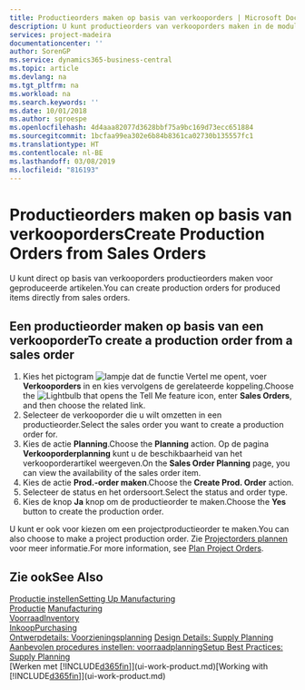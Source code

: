 ```yaml
---
title: Productieorders maken op basis van verkooporders | Microsoft Docs
description: U kunt productieorders van verkooporders maken in de module Verkoop & Marketing.
services: project-madeira
documentationcenter: ''
author: SorenGP
ms.service: dynamics365-business-central
ms.topic: article
ms.devlang: na
ms.tgt_pltfrm: na
ms.workload: na
ms.search.keywords: ''
ms.date: 10/01/2018
ms.author: sgroespe
ms.openlocfilehash: 4d4aaa82077d3628bbf75a9bc169d73ecc651884
ms.sourcegitcommit: 1bcfaa99ea302e6b84b8361ca02730b135557fc1
ms.translationtype: HT
ms.contentlocale: nl-BE
ms.lasthandoff: 03/08/2019
ms.locfileid: "816193"
---
```

# <a name="create-production-orders-from-sales-orders"></a><span data-ttu-id="98aac-103">Productieorders maken op basis van verkooporders</span><span class="sxs-lookup"><span data-stu-id="98aac-103">Create Production Orders from Sales Orders</span></span>
<span data-ttu-id="98aac-104">U kunt direct op basis van verkooporders productieorders maken voor geproduceerde artikelen.</span><span class="sxs-lookup"><span data-stu-id="98aac-104">You can create production orders for produced items directly from sales orders.</span></span>  

## <a name="to-create-a-production-order-from-a-sales-order"></a><span data-ttu-id="98aac-105">Een productieorder maken op basis van een verkooporder</span><span class="sxs-lookup"><span data-stu-id="98aac-105">To create a production order from a sales order</span></span>  

1.  <span data-ttu-id="98aac-106">Kies het pictogram ![lampje dat de functie Vertel me opent](media/ui-search/search_small.png "Vertel me wat u wilt doen"), voer **Verkooporders** in en kies vervolgens de gerelateerde koppeling.</span><span class="sxs-lookup"><span data-stu-id="98aac-106">Choose the ![Lightbulb that opens the Tell Me feature](media/ui-search/search_small.png "Tell me what you want to do") icon, enter **Sales Orders**, and then choose the related link.</span></span>  
2.  <span data-ttu-id="98aac-107">Selecteer de verkooporder die u wilt omzetten in een productieorder.</span><span class="sxs-lookup"><span data-stu-id="98aac-107">Select the sales order you want to create a production order for.</span></span>  
3.  <span data-ttu-id="98aac-108">Kies de actie **Planning**.</span><span class="sxs-lookup"><span data-stu-id="98aac-108">Choose the **Planning** action.</span></span> <span data-ttu-id="98aac-109">Op de pagina **Verkooporderplanning** kunt u de beschikbaarheid van het verkooporderartikel weergeven.</span><span class="sxs-lookup"><span data-stu-id="98aac-109">On the **Sales Order Planning** page, you can view the availability of the sales order item.</span></span>  
4.  <span data-ttu-id="98aac-110">Kies de actie **Prod.-order maken**.</span><span class="sxs-lookup"><span data-stu-id="98aac-110">Choose the **Create Prod. Order** action.</span></span>  
5.  <span data-ttu-id="98aac-111">Selecteer de status en het ordersoort.</span><span class="sxs-lookup"><span data-stu-id="98aac-111">Select the status and order type.</span></span>  
6.  <span data-ttu-id="98aac-112">Kies de knop **Ja** knop om de productieorder te maken.</span><span class="sxs-lookup"><span data-stu-id="98aac-112">Choose the **Yes** button to create the production order.</span></span>

<span data-ttu-id="98aac-113">U kunt er ook voor kiezen om een projectproductieorder te maken.</span><span class="sxs-lookup"><span data-stu-id="98aac-113">You can also choose to make a project production order.</span></span> <span data-ttu-id="98aac-114">Zie [Projectorders plannen](production-how-to-plan-project-orders.md) voor meer informatie.</span><span class="sxs-lookup"><span data-stu-id="98aac-114">For more information, see [Plan Project Orders](production-how-to-plan-project-orders.md).</span></span>   

## <a name="see-also"></a><span data-ttu-id="98aac-115">Zie ook</span><span class="sxs-lookup"><span data-stu-id="98aac-115">See Also</span></span>  
[<span data-ttu-id="98aac-116">Productie instellen</span><span class="sxs-lookup"><span data-stu-id="98aac-116">Setting Up Manufacturing</span></span>](production-configure-production-processes.md)  
<span data-ttu-id="98aac-117">[Productie](production-manage-manufacturing.md)  </span><span class="sxs-lookup"><span data-stu-id="98aac-117">[Manufacturing](production-manage-manufacturing.md)  </span></span>  
[<span data-ttu-id="98aac-118">Voorraad</span><span class="sxs-lookup"><span data-stu-id="98aac-118">Inventory</span></span>](inventory-manage-inventory.md)  
[<span data-ttu-id="98aac-119">Inkoop</span><span class="sxs-lookup"><span data-stu-id="98aac-119">Purchasing</span></span>](purchasing-manage-purchasing.md)  
<span data-ttu-id="98aac-120">[Ontwerpdetails: Voorzieningsplanning](design-details-supply-planning.md) </span><span class="sxs-lookup"><span data-stu-id="98aac-120">[Design Details: Supply Planning](design-details-supply-planning.md) </span></span>  
[<span data-ttu-id="98aac-121">Aanbevolen procedures instellen: voorraadplanning</span><span class="sxs-lookup"><span data-stu-id="98aac-121">Setup Best Practices: Supply Planning</span></span>](setup-best-practices-supply-planning.md)  
<span data-ttu-id="98aac-122">[Werken met [!INCLUDE[d365fin](includes/d365fin_md.md)]](ui-work-product.md)</span><span class="sxs-lookup"><span data-stu-id="98aac-122">[Working with [!INCLUDE[d365fin](includes/d365fin_md.md)]](ui-work-product.md)</span></span>
